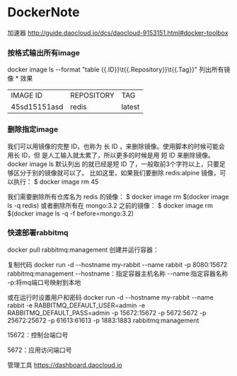 # DockerNote

加速器 http://guide.daocloud.io/dcs/daocloud-9153151.html#docker-toolbox
<h3>按格式输出所有image</h3>
docker image ls --format "table {{.ID}}\t{{.Repository}}\t{{.Tag}}"  列出所有镜像
* 效果
<table>
  <tr>
      <td>IMAGE ID</td><td>REPOSITORY </td><td>TAG</td>
  </tr>
    <tr>
      <td>45sd15151asd</td><td>redis</td><td>latest</td>
  </tr>
</table>

<h3>删除指定image</h3>
我们可以用镜像的完整 ID，也称为  长 ID  ，来删除镜像。使用脚本的时候可能会用长 ID，但
是人工输入就太累了，所以更多的时候是用  短 ID  来删除镜像。 docker image ls  默认列出
的就已经是短 ID 了，一般取前3个字符以上，只要足够区分于别的镜像就可以了。
比如这里，如果我们要删除  redis:alpine  镜像，可以执行：
$ docker image rm 45

我们需要删除所有仓库名为  redis  的镜像：
$ docker image rm $(docker image ls -q redis)
或者删除所有在  mongo:3.2  之前的镜像：
$ docker image rm $(docker image ls -q -f before=mongo:3.2)

<h3>快速部署rabbitmq</h3>

docker pull rabbitmq:management
创建并运行容器：

复制代码
docker run -d --hostname my-rabbit --name rabbit -p 8080:15672 rabbitmq:management
--hostname：指定容器主机名称
--name:指定容器名称
-p:将mq端口号映射到本地

或在运行时设置用户和密码
docker run -d --hostname my-rabbit --name rabbit -e RABBITMQ_DEFAULT_USER=admin -e RABBITMQ_DEFAULT_PASS=admin -p 15672:15672 -p 5672:5672 -p 25672:25672 -p 61613:61613 -p 1883:1883 rabbitmq:management

 15672：控制台端口号

 5672：应用访问端口号
 
 管理工具 https://dashboard.daocloud.io
